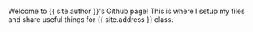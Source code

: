 ---
---

<br>
Welcome to {{ site.author }}'s Github page! This is where I setup my files and share useful things for {{ site.address }} class.

